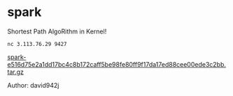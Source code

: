 # spark

Shortest Path AlgoRithm in Kernel!

`nc 3.113.76.29 9427`

[spark-e516d75e2a1dd17bc4c8b172caff5be98fe80ff9f17da17ed88cee00ede3c2bb.tar.gz](spark-e516d75e2a1dd17bc4c8b172caff5be98fe80ff9f17da17ed88cee00ede3c2bb.tar.gz)

Author: david942j
